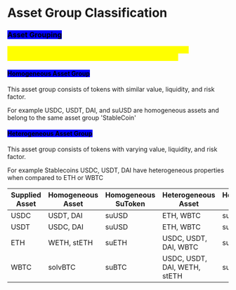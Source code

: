 # Asset Group Classification

### <mark style="background-color:blue;">Asset Grouping</mark>&#x20;

<mark style="color:yellow;">Sumer introduces a concept of homogeneous (correlated) and heterogeneous (non-correlated) asset group classification.</mark>&#x20;

#### <mark style="background-color:blue;">Homogeneous Asset Group</mark>

This asset group consists of tokens with similar value, liquidity, and risk factor.&#x20;

For example USDC, USDT, DAI, and suUSD are homogeneous assets and belong to the same asset group 'StableCoin'&#x20;

#### <mark style="background-color:blue;">Heterogeneous Asset Group</mark>

This asset group consists of tokens with varying value, liquidity, and risk factor.&#x20;

For example Stablecoins USDC, USDT, DAI have heterogeneous properties when compared to ETH or WBTC

<table data-view="cards" data-full-width="true"><thead><tr><th>Supplied Asset</th><th>Homogeneous Asset</th><th>Homogeneous SuToken</th><th>Heterogeneous Asset</th><th> Heterogeneous SuToken</th></tr></thead><tbody><tr><td>USDC</td><td>USDT, DAI</td><td>suUSD</td><td>ETH, WBTC</td><td>suETH, suBTC</td></tr><tr><td>USDT</td><td>USDC, DAI</td><td>suUSD</td><td>ETH, WBTC</td><td>suETH, suBTC</td></tr><tr><td>ETH</td><td>WETH, stETH</td><td>suETH</td><td>USDC, USDT, DAI, WBTC</td><td>suUSD, suBTC</td></tr><tr><td>WBTC</td><td>solvBTC</td><td>suBTC</td><td>USDC, USDT, DAI, WETH, stETH</td><td>suUSD, suETH</td></tr></tbody></table>
